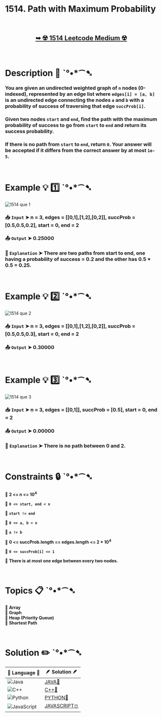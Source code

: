# 1514. Path with Maximum Probability

</br>

<h2 align="center"> 

<a href="https://leetcode.com/problems/path-with-maximum-probability/description/?envType=daily-question&envId=2024-08-27"><strong>➥ ☢️ 1514 Leetcode Medium ☢️ </strong></a>
</h2>

</br>

# Description 📜 ˋ°•*⁀➷

### You are given an undirected weighted graph of `n` nodes (0-indexed), represented by an edge list where `edges[i] = [a, b]` is an undirected edge connecting the nodes `a` and `b` with a probability of success of traversing that edge `succProb[i]`.

### Given two nodes `start` and `end`, find the path with the maximum probability of success to go from `start` to `end` and return its success probability.

### If there is no path from `start` to `end`, return `0`. Your answer will be accepted if it differs from the correct answer by at most `1e-5`.

</br>

# Example 💡 1️⃣ ˋ°•*⁀➷

![1514 que 1](https://github.com/user-attachments/assets/341a7d14-6cf3-4b1e-8e4b-f8d67d17938e)

  ### 📥 `Input`  ➤  n = 3, edges = [[0,1],[1,2],[0,2]], succProb = [0.5,0.5,0.2], start = 0, end = 2

  ### 📤 `Output`  ➤ 0.25000

  ### 🔦 `Explanation`  ➤ There are two paths from start to end, one having a probability of success = 0.2 and the other has 0.5 * 0.5 = 0.25.

</br>

# Example 💡 2️⃣ ˋ°•*⁀➷

![1514 que 2](https://github.com/user-attachments/assets/e766edec-ce8a-408c-b43c-1e8ad630f399)

  ### 📥 `Input` ➤ n = 3, edges = [[0,1],[1,2],[0,2]], succProb = [0.5,0.5,0.3], start = 0, end = 2

  ### 📤 `Output`  ➤ 0.30000

</br>

# Example 💡 3️⃣ ˋ°•*⁀➷

![1514 que 3](https://github.com/user-attachments/assets/be15dd87-9100-4091-ab11-0b60fa439122)

  ### 📥 `Input` ➤ n = 3, edges = [[0,1]], succProb = [0.5], start = 0, end = 2

  ### 📤 `Output`  ➤ 0.00000

  ### 🔦 `Explanation`  ➤ There is no path between 0 and 2.

</br>

# Constraints 🔒 ˋ°•*⁀➷

🔹 **2 <= n <= 10<sup>4</sup>** </br>

🔹 **`0 <= start, end < n`** </br>

🔹 **`start != end`** </br>

🔹 **`0 <= a, b < n`** </br>

🔹 **`a != b`** </br>

🔹 **0 <= succProb.length == edges.length <= 2 * 10<sup>4</sup>** </br>

🔹 **`0 <= succProb[i] <= 1`** </br>

🔹 **There is at most one edge between every two nodes.** </br>

</br>

# Topics 📋 ˋ°•*⁀➷

🔸 **Array**  </br>
🔸 **Graph**  </br>
🔸 **Heap (Priority Queue)**  </br>
🔸 **Shortest Path**  </br>

</br>

# Solution ✏️ ˋ°•*⁀➷

| 📒 Language 📒  | 🪶 Solution 🪶 |
| ------------- | ------------- |
|  ![Java](https://img.shields.io/badge/java-%23ED8B00.svg?style=for-the-badge&logo=openjdk&logoColor=white)  | [JAVA🍁](https://github.com/Prakhar-002/LEETCODE/blob/main/%F0%9F%93%9C%20Daily%20Challange%20%F0%9F%92%A1/08%20August%20%F0%9F%8F%B5%EF%B8%8F%202024/27%20-%2008%20-%202024%20---%201514.%20Path%20with%20Maximum%20Probability%20%E2%98%83%EF%B8%8F%20%F0%9F%8D%81%20%F0%9F%8D%B0%20%F0%9F%8E%B2/%F0%9F%8D%81JAVA-1514-PathWithMaximumProbability.java) |
|  ![C++](https://img.shields.io/badge/c++-%2300599C.svg?style=for-the-badge&logo=c%2B%2B&logoColor=white)  | [C++🎲](https://github.com/Prakhar-002/LEETCODE/blob/main/%F0%9F%93%9C%20Daily%20Challange%20%F0%9F%92%A1/08%20August%20%F0%9F%8F%B5%EF%B8%8F%202024/27%20-%2008%20-%202024%20---%201514.%20Path%20with%20Maximum%20Probability%20%E2%98%83%EF%B8%8F%20%F0%9F%8D%81%20%F0%9F%8D%B0%20%F0%9F%8E%B2/%F0%9F%8E%B2CPP-1514-PathWithMaximumProbability.cpp)  |
|  ![Python](https://img.shields.io/badge/python-3670A0?style=for-the-badge&logo=python&logoColor=ffdd54)    | [PYTHON🍰](https://github.com/Prakhar-002/LEETCODE/blob/main/%F0%9F%93%9C%20Daily%20Challange%20%F0%9F%92%A1/08%20August%20%F0%9F%8F%B5%EF%B8%8F%202024/27%20-%2008%20-%202024%20---%201514.%20Path%20with%20Maximum%20Probability%20%E2%98%83%EF%B8%8F%20%F0%9F%8D%81%20%F0%9F%8D%B0%20%F0%9F%8E%B2/%F0%9F%8D%B0PYTHON-1514-PathWithMaximumProbability.py) |
| ![JavaScript](https://img.shields.io/badge/javascript-%23323330.svg?style=for-the-badge&logo=javascript&logoColor=%23F7DF1E)   | [JAVASCRIPT☃️](https://github.com/Prakhar-002/LEETCODE/blob/main/%F0%9F%93%9C%20Daily%20Challange%20%F0%9F%92%A1/08%20August%20%F0%9F%8F%B5%EF%B8%8F%202024/27%20-%2008%20-%202024%20---%201514.%20Path%20with%20Maximum%20Probability%20%E2%98%83%EF%B8%8F%20%F0%9F%8D%81%20%F0%9F%8D%B0%20%F0%9F%8E%B2/%E2%98%83%EF%B8%8FJAVASCRIPT-1514-PathWithMaximumProbability.js) |
